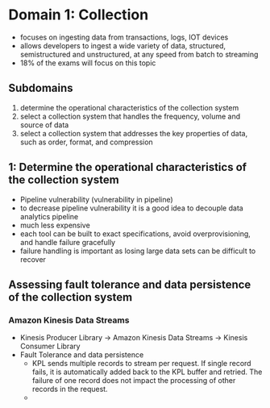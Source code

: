 # Domain 1: Collection

- focuses on ingesting data from transactions, logs, IOT devices
- allows developers to ingest a wide variety of data, structured, semistructured and unstructured, at any speed from batch to streaming
- 18% of the exams will focus on this topic

## Subdomains

1. determine the operational characteristics of the collection system
2. select a collection system that handles the frequency, volume and source of data
3. select a collection system that addresses the key properties of data, such as order, format, and compression


## 1: Determine the operational characteristics of the collection system

- Pipeline vulnerability (vulnerability in pipeline)
- to decrease pipeline vulnerability it is a good idea to decouple data analytics pipeline
- much less expensive
- each tool can be built to exact specifications, avoid overprovisioning, and handle failure gracefully
- failure handling is important as losing large data sets can be difficult to recover

## Assessing fault tolerance and data persistence of the collection system

### Amazon Kinesis Data Streams
- Kinesis Producer Library -> Amazon Kinesis Data Streams -> Kinesis Consumer Library
- Fault Tolerance and data persistence
  - KPL sends multiple records to stream per request. If single record fails, it is automatically added back to the KPL buffer and retried. The failure of one record does not impact the processing of other records in the request. 
  -  

